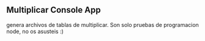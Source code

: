 ## Multiplicar Console App

genera archivos de tablas de multiplicar.
Son solo pruebas de programacion node, no os asusteis :)